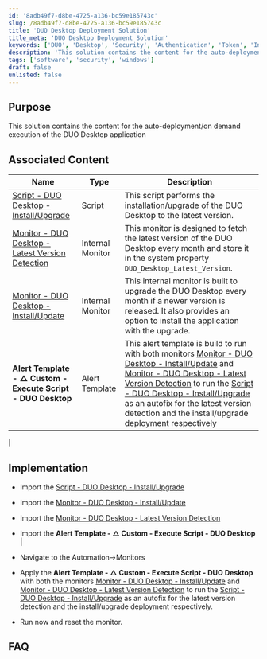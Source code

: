 ```yaml
---
id: '8adb49f7-d8be-4725-a136-bc59e185743c'
slug: /8adb49f7-d8be-4725-a136-bc59e185743c
title: 'DUO Desktop Deployment Solution'
title_meta: 'DUO Desktop Deployment Solution'
keywords: ['DUO', 'Desktop', 'Security', 'Authentication', 'Token', 'Install', 'Update']
description: 'This solution contains the content for the auto-deployment/on demand execution of the DUO Desktop application'
tags: ['software', 'security', 'windows']
draft: false
unlisted: false
---
```


## Purpose
This solution contains the content for the auto-deployment/on demand execution of the DUO Desktop application

## Associated Content

| **Name**                                               | **Type**           | **Description**                                                                                                                                         |
|--------------------------------------------------------|--------------------|---------------------------------------------------------------------------------------------------------------------------------------------------------|
| [Script - DUO Desktop - Install/Upgrade](/docs/c0019fe0-7411-4c3d-981b-f2bb70733c26)                    | Script             | This script performs the installation/upgrade of the DUO Desktop to the latest version.                                                                |
| [Monitor - DUO Desktop - Latest Version Detection](/docs/c2082154-028d-40fc-beb4-2e8137d2aa57)| Internal Monitor   | This monitor is designed to fetch the latest version of the DUO Desktop every month and store it in the system property `DUO_Desktop_Latest_Version`. |
| [Monitor - DUO Desktop - Install/Update](/docs/af4b8838-ad2d-4b77-90ce-4447873c4b5c) | Internal Monitor   | This internal monitor is built to upgrade the DUO Desktop every month if a newer version is released. It also provides an option to install the application with the upgrade. |
| **Alert Template - △ Custom - Execute Script - DUO Desktop** | Alert Template   | This alert template is build to run with both monitors [Monitor - DUO Desktop - Install/Update](/docs/af4b8838-ad2d-4b77-90ce-4447873c4b5c) and [Monitor - DUO Desktop - Latest Version Detection](/docs/c2082154-028d-40fc-beb4-2e8137d2aa57) to run the [Script - DUO Desktop - Install/Upgrade](/docs/c0019fe0-7411-4c3d-981b-f2bb70733c26) as an autofix for the latest version detection and the install/upgrade deployment respectively
 |


## Implementation

- Import the [Script - DUO Desktop - Install/Upgrade](/docs/c0019fe0-7411-4c3d-981b-f2bb70733c26) 
- Import the [Monitor - DUO Desktop - Install/Update](/docs/af4b8838-ad2d-4b77-90ce-4447873c4b5c)
- Import the [Monitor - DUO Desktop - Latest Version Detection](/docs/c2082154-028d-40fc-beb4-2e8137d2aa57)
- Import the **Alert Template - △ Custom - Execute Script - DUO Desktop** |

- Navigate to the Automation->Monitors
- Apply the **Alert Template - △ Custom - Execute Script - DUO Desktop** with both the monitors [Monitor - DUO Desktop - Install/Update](/docs/af4b8838-ad2d-4b77-90ce-4447873c4b5c) and [Monitor - DUO Desktop - Latest Version Detection](/docs/c2082154-028d-40fc-beb4-2e8137d2aa57) to run the [Script - DUO Desktop - Install/Upgrade](/docs/c0019fe0-7411-4c3d-981b-f2bb70733c26) as an autofix for the latest version detection and the install/upgrade deployment respectively.
- Run now and reset the monitor.


## FAQ